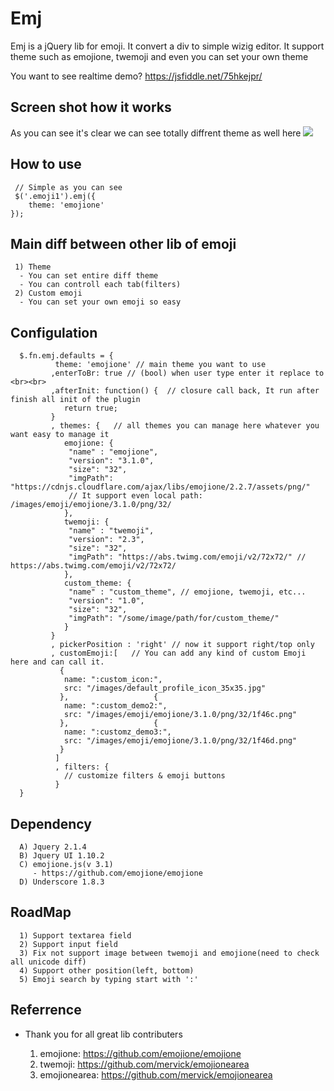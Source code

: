 # Emj
Emj is a jQuery lib for emoji. It convert a div to simple wizig editor.
It support theme such as emojione, twemoji and even you can set your own theme

You want to see realtime demo? https://jsfiddle.net/75hkejpr/ 

## Screen shot how it works 
As you can see it's clear we can see totally diffrent theme as well here
<img src='https://user-images.githubusercontent.com/2743415/29703976-c7e7b070-89b2-11e7-88e7-8b48e719cc31.png'>

## How to use

```
 // Simple as you can see
 $('.emoji1').emj({
    theme: 'emojione'
});
```

## Main diff between other lib of emoji
```
 1) Theme 
  - You can set entire diff theme 
  - You can controll each tab(filters) 
 2) Custom emoji 
  - You can set your own emoji so easy
```


## Configulation 

```
  $.fn.emj.defaults = {
          theme: 'emojione' // main theme you want to use
         ,enterToBr: true // (bool) when user type enter it replace to <br><br>
         ,afterInit: function() {  // closure call back, It run after finish all init of the plugin
            return true;
         }
         , themes: {   // all themes you can manage here whatever you want easy to manage it 
            emojione: {
             "name" : "emojione",
             "version": "3.1.0",
             "size": "32",
             "imgPath": "https://cdnjs.cloudflare.com/ajax/libs/emojione/2.2.7/assets/png/"
             // It support even local path: /images/emoji/emojione/3.1.0/png/32/
            },
            twemoji: {
             "name" : "twemoji",
             "version": "2.3",
             "size": "32",
             "imgPath": "https://abs.twimg.com/emoji/v2/72x72/" // https://abs.twimg.com/emoji/v2/72x72/
            },
            custom_theme: {
             "name" : "custom_theme", // emojione, twemoji, etc...
             "version": "1.0",
             "size": "32",
             "imgPath": "/some/image/path/for/custom_theme/" 
            }
         }
         , pickerPosition : 'right' // now it support right/top only 
         , customEmoji:[   // You can add any kind of custom Emoji here and can call it. 
           {
            name: ":custom_icon:",
            src: "/images/default_profile_icon_35x35.jpg"
           },					{
            name: ":custom_demo2:",
            src: "/images/emoji/emojione/3.1.0/png/32/1f46c.png"
           },					{
            name: ":customz_demo3:",
            src: "/images/emoji/emojione/3.1.0/png/32/1f46d.png"
           }
          ]
          , filters: {
            // customize filters & emoji buttons           
          } 
  }        
```

## Dependency
```
  A) Jquery 2.1.4
  B) Jquery UI 1.10.2
  C) emojione.js(v 3.1)
     - https://github.com/emojione/emojione
  D) Underscore 1.8.3

```

## RoadMap
```
  1) Support textarea field
  2) Support input field
  3) Fix not support image between twemoji and emojione(need to check all unicode diff) 
  4) Support other position(left, bottom)
  5) Emoji search by typing start with ':'

```

## Referrence
- Thank you for all great lib contributers 

  1) emojione: https://github.com/emojione/emojione
  2) twemoji: https://github.com/mervick/emojionearea
  3) emojionearea: https://github.com/mervick/emojionearea 


